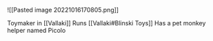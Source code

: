![[Pasted image 20221016170805.png]]

Toymaker in [[Vallaki]]
Runs [[Vallaki#Blinski Toys]]
Has a pet monkey helper named Picolo